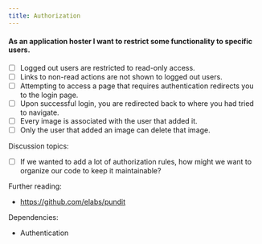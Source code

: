 ```yaml
---
title: Authorization
---
```


#### As an application hoster I want to restrict some functionality to specific users.

- [ ] Logged out users are restricted to read-only access.
- [ ] Links to non-read actions are not shown to logged out users.
- [ ] Attempting to access a page that requires authentication redirects you to
  the login page.
- [ ] Upon successful login, you are redirected back to where you had tried to
  navigate.
- [ ] Every image is associated with the user that added it.
- [ ] Only the user that added an image can delete that image.

Discussion topics:
- [ ] If we wanted to add a lot of authorization rules, how might we want to
  organize our code to keep it maintainable?

Further reading:
- https://github.com/elabs/pundit

Dependencies:
- Authentication

